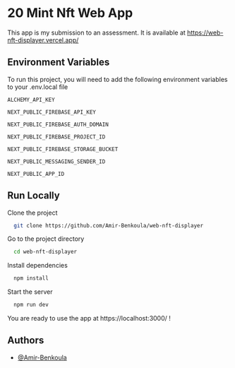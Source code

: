 # 20 Mint Nft Web App

This app is my submission to an assessment. It is available at https://web-nft-displayer.vercel.app/

## Environment Variables

To run this project, you will need to add the following environment variables to your .env.local file

`ALCHEMY_API_KEY`

`NEXT_PUBLIC_FIREBASE_API_KEY`

`NEXT_PUBLIC_FIREBASE_AUTH_DOMAIN`

`NEXT_PUBLIC_FIREBASE_PROJECT_ID`

`NEXT_PUBLIC_FIREBASE_STORAGE_BUCKET`

`NEXT_PUBLIC_MESSAGING_SENDER_ID`

`NEXT_PUBLIC_APP_ID`

## Run Locally

Clone the project

```bash
  git clone https://github.com/Amir-Benkoula/web-nft-displayer
```

Go to the project directory

```bash
  cd web-nft-displayer
```

Install dependencies

```bash
  npm install
```

Start the server

```bash
  npm run dev
```

You are ready to use the app at https://localhost:3000/ !

## Authors

- [@Amir-Benkoula](https://github.com/Amir-Benkoula)
